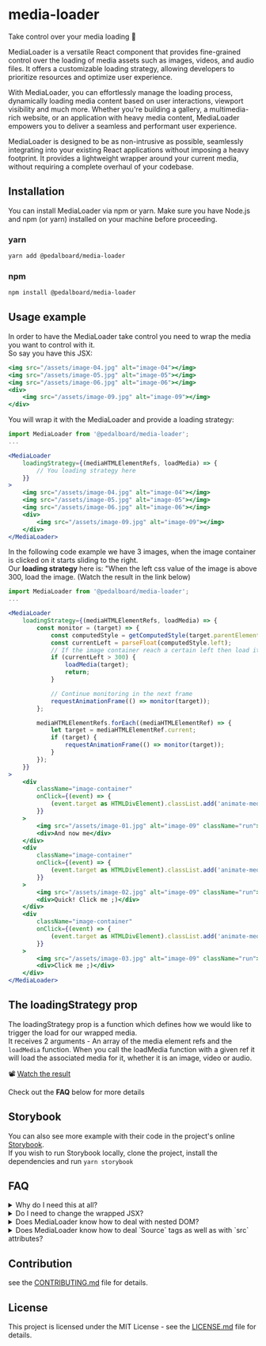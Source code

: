 # media-loader

Take control over your media loading 💪

MediaLoader is a versatile React component that provides fine-grained control over the loading of media assets such as images, videos, and audio files. It offers a customizable loading strategy, allowing developers to prioritize resources and optimize user experience.

With MediaLoader, you can effortlessly manage the loading process, dynamically loading media content based on user interactions, viewport visibility and much more. Whether you're building a gallery, a multimedia-rich website, or an application with heavy media content, MediaLoader empowers you to deliver a seamless and performant user experience.

MediaLoader is designed to be as non-intrusive as possible, seamlessly integrating into your existing React applications without imposing a heavy footprint. It provides a lightweight wrapper around your current media, without requiring a complete overhaul of your codebase.


## Installation

You can install MediaLoader via npm or yarn. Make sure you have Node.js and npm (or yarn) installed on your machine before proceeding.

### yarn
```bash
yarn add @pedalboard/media-loader
```

### npm

```bash
npm install @pedalboard/media-loader
```


## Usage example
In order to have the MediaLoader take control you need to wrap the media you want to control with it.<br>
So say you have this JSX:
```jsx
<img src="/assets/image-04.jpg" alt="image-04"></img>
<img src="/assets/image-05.jpg" alt="image-05"></img>
<img src="/assets/image-06.jpg" alt="image-06"></img>
<div>
    <img src="/assets/image-09.jpg" alt="image-09"></img>
</div>
```

You will wrap it with the MediaLoader and provide a loading strategy:
```jsx
import MediaLoader from '@pedalboard/media-loader';
...

<MediaLoader
    loadingStrategy={(mediaHTMLElementRefs, loadMedia) => {
        // You loading strategy here
    }}
>
    <img src="/assets/image-04.jpg" alt="image-04"></img>
    <img src="/assets/image-05.jpg" alt="image-05"></img>
    <img src="/assets/image-06.jpg" alt="image-06"></img>
    <div>
        <img src="/assets/image-09.jpg" alt="image-09"></img>
    </div>
</MediaLoader>
```

In the following code example we have 3 images, when the image container is clicked on it starts sliding to the right.<br>
Our **loading strategy** here is: "When the left css value of the image is above 300, load the image.
(Watch the result in the link below)

```jsx
import MediaLoader from '@pedalboard/media-loader';
...

<MediaLoader
    loadingStrategy={(mediaHTMLElementRefs, loadMedia) => {
        const monitor = (target) => {
            const computedStyle = getComputedStyle(target.parentElement);
            const currentLeft = parseFloat(computedStyle.left);
            // If the image container reach a certain left then load it
            if (currentLeft > 300) {
                loadMedia(target);
                return;
            }

            // Continue monitoring in the next frame
            requestAnimationFrame(() => monitor(target));
        };

        mediaHTMLElementRefs.forEach((mediaHTMLElementRef) => {
            let target = mediaHTMLElementRef.current;
            if (target) {
                requestAnimationFrame(() => monitor(target));
            }
        });
    }}
>
    <div
        className="image-container"
        onClick={(event) => {
            (event.target as HTMLDivElement).classList.add('animate-media');
        }}
    >
        <img src="/assets/image-01.jpg" alt="image-09" className="run"></img>
        <div>And now me</div>
    </div>
    <div
        className="image-container"
        onClick={(event) => {
            (event.target as HTMLDivElement).classList.add('animate-media');
        }}
    >
        <img src="/assets/image-02.jpg" alt="image-09" className="run"></img>
        <div>Quick! Click me ;)</div>
    </div>
    <div
        className="image-container"
        onClick={(event) => {
            (event.target as HTMLDivElement).classList.add('animate-media');
        }}
    >
        <img src="/assets/image-03.jpg" alt="image-09" className="run"></img>
        <div>Click me ;)</div>
    </div>
</MediaLoader>
```

## The loadingStrategy prop
The loadingStrategy prop is a function which defines how we would like to trigger the load for our wrapped media.  
It receives 2 arguments - An array of the media element refs and the `loadMedia` function. When you call the loadMedia function with a given ref it will load the associated media for it, whether it is an image, video or audio.


📽️ [Watch the result](./docs/assets/images-animation.mp4) 

Check out the **FAQ** below for more details


## Storybook
You can also see more example with their code in the project's online [Storybook](https://65f0a7c612ec612e3b7b2059-pqygczjhcu.chromatic.com/).  
If you wish to run Storybook locally, clone the project, install the dependencies and run `yarn storybook`


## FAQ
<details>
    <summary>Why do I need this at all?</summary>
        <p>
        As your browser begins parsing your HTML document, it initiates the loading process for all media content included on the page by default. However, handling numerous or sizable media files in this manner can strain network resources and delay the loading of essential assets, adversely impacting page performance. It's important to note that in many cases, fetching the entirety of the media content isn't necessary for the page to achieve readiness and interactivity. To mitigate these issues, implementing techniques like lazy loading through tools such as MediaLoader can significantly improve page loading times and user experience. By selectively loading media assets based on user interaction or viewport visibility, MediaLoader helps optimize resource utilization and enhances overall performance.
        </p>
</details>

<details>
    <summary>Do I need to change the wrapped JSX?</summary>
        <p>
        Nope.
        The MediaLoader was made as such that you do not need to change the structure of your JSX. Simply wrap it and you should be good to go.
        </p>
</details>

<details>
    <summary>Does MediaLoader know how to deal with nested DOM?</summary>
        <p>
        Yep :)
        </p>
</details>

<details>
    <summary>Does MediaLoader know how to deal `Source` tags as well as with `src` attributes?</summary>
        <p>
        Yes!
        MediaLoader can control both formats of Video and Audio tags.  
        </p>
</details>

## Contribution
see the [CONTRIBUTING.md](CONTRIBUTING.md) file for details.

## License

This project is licensed under the MIT License - see the [LICENSE.md](LICENSE.md) file for details.
